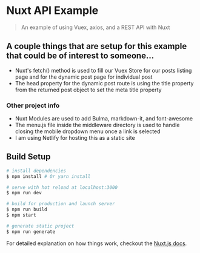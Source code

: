 # Nuxt API Example

> An example of using Vuex, axios, and a REST API with Nuxt

## A couple things that are setup for this example that could be of interest to someone...

- Nuxt's fetch() method is used to fill our Vuex Store for our posts listing page and for the dynamic post page for individual post
- The head property for the dynamic post route is using the title property from the returned post object to set the meta title property

### Other project info

- Nuxt Modules are used to add Bulma, markdown-it, and font-awesome
- The menu.js file inside the middleware directory is used to handle closing the mobile dropdown menu once a link is selected
- I am using Netlify for hosting this as a static site
## Build Setup

``` bash
# install dependencies
$ npm install # Or yarn install

# serve with hot reload at localhost:3000
$ npm run dev

# build for production and launch server
$ npm run build
$ npm start

# generate static project
$ npm run generate
```

For detailed explanation on how things work, checkout the [Nuxt.js docs](https://github.com/nuxt/nuxt.js).
